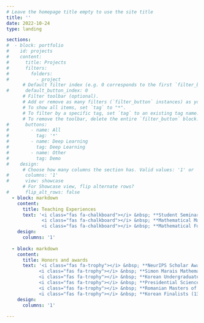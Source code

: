 ```yaml
---
# Leave the homepage title empty to use the site title
title: ''
date: 2022-10-24
type: landing

sections:
#  - block: portfolio
#    id: projects
#    content:
#      title: Projects
#      filters:
#        folders:
#          - project
      # Default filter index (e.g. 0 corresponds to the first `filter_button` instance below).
#      default_button_index: 0
      # Filter toolbar (optional).
      # Add or remove as many filters (`filter_button` instances) as you like.
      # To show all items, set `tag` to "*".
      # To filter by a specific tag, set `tag` to an existing tag name.
      # To remove the toolbar, delete the entire `filter_button` block.
#      buttons:
#        - name: All
#          tag: '*'
#        - name: Deep Learning
#          tag: Deep Learning
#        - name: Other
#          tag: Demo
#    design:
      # Choose how many columns the section has. Valid values: '1' or '2'.
#      columns: '1'
#      view: showcase
      # For Showcase view, flip alternate rows?
#      flip_alt_rows: false
  - block: markdown
    content:
      title: Teaching Experiences
      text: '<i class="fas fa-chalkboard"></i> &nbsp; **Student Seminar**, 2024 Spring <br><br>
             <i class="fas fa-chalkboard"></i> &nbsp; **Mathematical Machine Learning Theory**, 2024 Spring <br><br>
             <i class="fas fa-chalkboard"></i> &nbsp; **Mathematical Foundation of  Deep Neural Networks**, 2022 Fall'
    design:
      columns: '1'
    
  - block: markdown
    content:
      title: Honors and awards
      text: '<i class="fas fa-trophy"></i> &nbsp; **NeurIPS Scholar Award**, 2022 <br><br>
            <i class="fas fa-trophy"></i> &nbsp; **Simon Marais Mathematics Competition, 3rd prize**, 2021 <br><br>
            <i class="fas fa-trophy"></i> &nbsp; **Korean Undergraduates Mathematics Competition, Gold Prize**, 2020, 2021 <br><br>
            <i class="fas fa-trophy"></i> &nbsp; **Presidential Science Scholarship from Korea Student Aid Foundation**, 2020 - 2023 <br><br>
            <i class="fas fa-trophy"></i> &nbsp; **Romanian Masters of Mathematics, Silver Medal**, 2019
            <i class="fas fa-trophy"></i> &nbsp; **Korean Finalists (13 students) for International Mathematical Olympiad (IMO)**, 2018, 2019'
    design:
      columns: '1'
    
---
```

